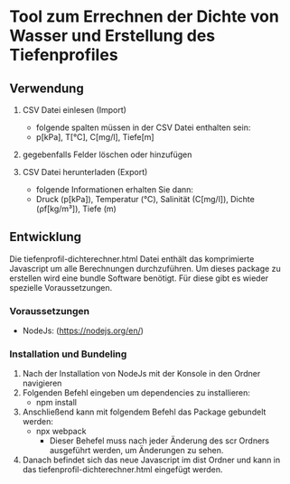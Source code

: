 # Tool zum Errechnen der Dichte von Wasser und Erstellung des Tiefenprofiles

## Verwendung

1. CSV Datei einlesen (Import)
    - folgende spalten müssen in der CSV Datei enthalten sein:
    - p[kPa], T[°C], C[mg/l], Tiefe[m]

2. gegebenfalls Felder löschen oder hinzufügen
3. CSV Datei herunterladen (Export)
    - folgende Informationen erhalten Sie dann:
    - Druck (p[kPa]), Temperatur (°C), Salinität (C[mg/l]), Dichte (ρf[kg/m³]), Tiefe (m)

## Entwicklung

Die tiefenprofil-dichterechner.html Datei enthält das komprimierte Javascript um alle Berechnungen durchzuführen. Um dieses package zu erstellen wird eine bundle Software benötigt. Für diese gibt es wieder spezielle Voraussetzungen.

### Voraussetzungen

- NodeJs: (<https://nodejs.org/en/>)

### Installation und Bundeling

1. Nach der Installation von NodeJs mit der Konsole in den Ordner navigieren
2. Folgenden Befehl eingeben um dependencies zu installieren:
    - npm install
3. Anschließend kann mit folgendem Befehl das Package gebundelt werden:
    - npx webpack
        - Dieser Behefel muss nach jeder Änderung des scr Ordners ausgeführt werden, um Änderungen zu sehen.
4. Danach befindet sich das neue Javascript im dist Ordner und kann in das tiefenprofil-dichterechner.html eingefügt werden.
